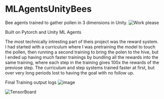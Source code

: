 # MLAgentsUnityBees
Bee agents trained to gather pollen in 3 dimensions in Unity. 
![Work please](https://user-images.githubusercontent.com/35940692/235979819-cc5743ab-edee-4182-987b-42f495d59219.gif)

Built on Pytorch and Unity ML Agents

The most technically intresting part of theis project was the reward system. I had started with a curriculum where I was pretraining the model to touch the pollen, then running a second training to bring the polen to the hive, but I ended up having much faster trainings by bundling all the rewards into the same training, where each step in the training gives 100x the rewards of the previose step. The curriculum and step systems trained faster at first, but over very long periods lost to having the goal with no follow up.



Final Training output logs 
![image](https://user-images.githubusercontent.com/35940692/235981029-a6a6d01b-156e-4b71-9050-c41e5ed05e09.png)

![TensorBoard](https://github.com/LukeMcPartlan/MLAgentsUnityBees/assets/35940692/bc36a0a2-0e04-4c4b-a503-c24ad0975428)
